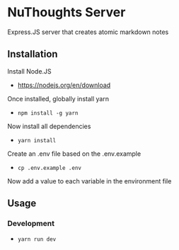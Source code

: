 # NuThoughts Server

Express.JS server that creates atomic markdown notes

## Installation

Install Node.JS

- https://nodejs.org/en/download

Once installed, globally install yarn

- `npm install -g yarn`

Now install all dependencies

- `yarn install`

Create an .env file based on the .env.example

- `cp .env.example .env`

Now add a value to each variable in the environment file

## Usage

### Development

- `yarn run dev`
